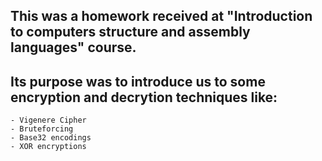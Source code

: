 ## This was a homework received at "Introduction to computers structure and assembly languages" course.

## Its purpose was to introduce us to some encryption and decrytion techniques like: 
	- Vigenere Cipher
	- Bruteforcing
	- Base32 encodings
	- XOR encryptions
